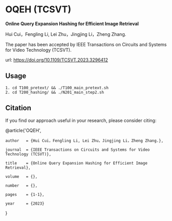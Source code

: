 # OQEH (TCSVT)

**Online Query Expansion Hashing for Efficient Image Retrieval**

Hui Cui，Fengling Li, Lei Zhu，Jingjing Li，Zheng Zhang.

The paper has been accepted by IEEE Transactions on Circuits and Systems for Video Technology (TCSVT).

url: https://doi.org/10.1109/TCSVT.2023.3296412


## Usage
    1. cd T100_pretext/ && ./T100_main_pretext.sh
    2. cd T200_hashing/ && ./N201_main_step2.sh

## Citation
If you find our approach useful in your research, please consider citing:

@article{'OQEH',

    author   = {Hui Cui，Fengling Li, Lei Zhu，Jingjing Li，Zheng Zhang.},
    
    journal  = {IEEE Transactions on Circuits and Systems for Video Technology (TCSVT)}, 
    
    title    = {Online Query Expansion Hashing for Efficient Image Retrieval},
    
    volume   = {},
    
    number   = {},
    
    pages    = {1-1},
    
    year     = {2023}
    
}
